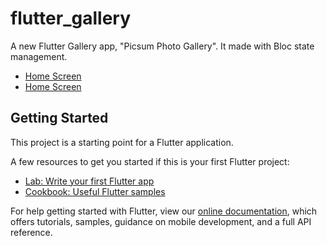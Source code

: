 # flutter_gallery

A new Flutter Gallery app, "Picsum Photo Gallery". It made with Bloc state management.

- [Home Screen](https://drive.google.com/file/d/1WeTzmS76Ugw3ZRJm2Mqt5HFpgNdpsGHa/view?usp=sharing)
- [Home Screen](https://drive.google.com/file/d/1WgiN1DSrhhRYN19xg0NiizJ-VS2ynMt7/view?usp=sharing)

## Getting Started

This project is a starting point for a Flutter application.

A few resources to get you started if this is your first Flutter project:

- [Lab: Write your first Flutter app](https://flutter.dev/docs/get-started/codelab)
- [Cookbook: Useful Flutter samples](https://flutter.dev/docs/cookbook)

For help getting started with Flutter, view our
[online documentation](https://flutter.dev/docs), which offers tutorials,
samples, guidance on mobile development, and a full API reference.
